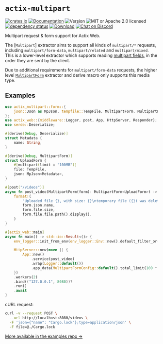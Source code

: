# `actix-multipart`

<!-- prettier-ignore-start -->

[![crates.io](https://img.shields.io/crates/v/actix-multipart?label=latest)](https://crates.io/crates/actix-multipart)
[![Documentation](https://docs.rs/actix-multipart/badge.svg?version=0.7.2)](https://docs.rs/actix-multipart/0.7.2)
![Version](https://img.shields.io/badge/rustc-1.72+-ab6000.svg)
![MIT or Apache 2.0 licensed](https://img.shields.io/crates/l/actix-multipart.svg)
<br />
[![dependency status](https://deps.rs/crate/actix-multipart/0.7.2/status.svg)](https://deps.rs/crate/actix-multipart/0.7.2)
[![Download](https://img.shields.io/crates/d/actix-multipart.svg)](https://crates.io/crates/actix-multipart)
[![Chat on Discord](https://img.shields.io/discord/771444961383153695?label=chat&logo=discord)](https://discord.gg/NWpN5mmg3x)

<!-- prettier-ignore-end -->

<!-- cargo-rdme start -->

Multipart request & form support for Actix Web.

The [`Multipart`] extractor aims to support all kinds of `multipart/*` requests, including `multipart/form-data`, `multipart/related` and `multipart/mixed`. This is a lower-level extractor which supports reading [multipart fields](Field), in the order they are sent by the client.

Due to additional requirements for `multipart/form-data` requests, the higher level [`MultipartForm`] extractor and derive macro only supports this media type.

## Examples

```rust
use actix_multipart::form::{
    json::Json as MpJson, tempfile::TempFile, MultipartForm, MultipartFormConfig,
};
use actix_web::{middleware::Logger, post, App, HttpServer, Responder};
use serde::Deserialize;

#[derive(Debug, Deserialize)]
struct Metadata {
    name: String,
}

#[derive(Debug, MultipartForm)]
struct UploadForm {
    #[multipart(limit = "100MB")]
    file: TempFile,
    json: MpJson<Metadata>,
}

#[post("/videos")]
async fn post_video(MultipartForm(form): MultipartForm<UploadForm>) -> impl Responder {
    format!(
        "Uploaded file {}, with size: {}\ntemporary file ({}) was deleted\n",
        form.json.name,
        form.file.size,
        form.file.file.path().display(),
    )
}

#[actix_web::main]
async fn main() -> std::io::Result<()> {
    env_logger::init_from_env(env_logger::Env::new().default_filter_or("info"));

    HttpServer::new(move || {
        App::new()
            .service(post_video)
            .wrap(Logger::default())
            .app_data(MultipartFormConfig::default().total_limit(100 * 1024 * 1024))
    })
    .workers(2)
    .bind(("127.0.0.1", 8080))?
    .run()
    .await
}
```

cURL request:

```sh
curl -v --request POST \
  --url http://localhost:8080/videos \
  -F 'json={"name": "Cargo.lock"};type=application/json' \
  -F file=@./Cargo.lock
```

[`MultipartForm`]: struct@form::MultipartForm

<!-- cargo-rdme end -->

[More available in the examples repo &rarr;](https://github.com/actix/examples/tree/master/forms/multipart)
